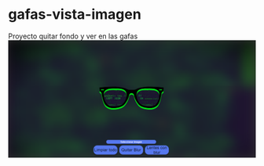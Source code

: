 # gafas-vista-imagen
Proyecto quitar fondo y ver en las gafas
![Image text](https://github.com/DeveloperMDCM/gafas-vista-imagen/blob/master/bg.png)

